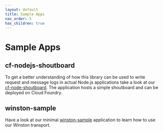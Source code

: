```yaml
---
layout: default
title: Sample Apps
nav_order: 5
has_children: true
---
```


# Sample Apps

## cf-nodejs-shoutboard

To get a better understanding of how this library can be used to write request and message logs in actual Node.js applications take a look at our [cf-node-shoutboard](https://github.com/SAP/cf-nodejs-logging-support/tree/master/sample/cf-nodejs-shoutboard). 
The application hosts a simple shoutboard and can be deployed on Cloud Foundry. 

## winston-sample

Have a look at our minimal [winston-sample](https://github.com/SAP/cf-nodejs-logging-support/tree/master/sample/winston-sample) application to learn how to use our Winston transport.
